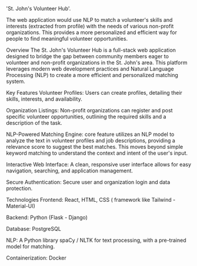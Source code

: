  'St. John's Volunteer Hub'.

The web application would use NLP to match a volunteer's skills and interests (extracted from profile) with the needs of various non-profit organizations. This provides a more personalized and efficient way for people to find meaningful volunteer opportunities.

Overview
The St. John's Volunteer Hub is a full-stack web application designed to bridge the gap between community members eager to volunteer and non-profit organizations in the St. John's area. 
This platform leverages modern web development practices and Natural Language Processing (NLP) to create a more efficient and personalized matching system.

Key Features
Volunteer Profiles: Users can create profiles, detailing their skills, interests, and availability.

Organization Listings: Non-profit organizations can register and post specific volunteer opportunities, outlining the required skills and a description of the task.

NLP-Powered Matching Engine: core feature utilizes an NLP model to analyze the text in volunteer profiles and job descriptions, providing a relevance score to suggest the best matches. This moves beyond simple keyword matching to understand the context and intent of the user's input.

Interactive Web Interface: A clean, responsive user interface allows for easy navigation, searching, and application management.

Secure Authentication: Secure user and organization login and data protection.

Technologies 
Frontend: React, HTML, CSS ( framework like Tailwind   - Material-UI)

Backend: Python (Flask - Django)

Database: PostgreSQL  

NLP: A Python library spaCy / NLTK for text processing, with a pre-trained model for matching.

Containerization: Docker  

